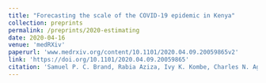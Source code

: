 ```yaml
---
title: "Forecasting the scale of the COVID-19 epidemic in Kenya"
collection: preprints
permalink: /preprints/2020-estimating
date: 2020-04-16
venue: 'medRXiv'
paperurl: 'www.medrxiv.org/content/10.1101/2020.04.09.20059865v2'
link: 'https://doi.org/10.1101/2020.04.09.20059865'
citation: 'Samuel P. C. Brand, Rabia Aziza, Ivy K. Kombe, Charles N. Agoti, <b> Joe Hilton </b>, Kat S. Rock, Andrea Parisi, D. James Nokes, Matt J. Keeling, Edwine W. Barasa (2020) &quot;Forecasting the scale of the COVID-19 epidemic in Kenya.&quot; <i>medRXiv</i> doi:/10.1101/2020.04.09.20059865'
---
```


